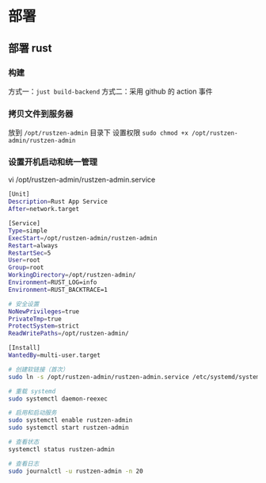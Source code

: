 # 部署

## 部署 rust

### 构建

方式一：`just build-backend`
方式二：采用 github 的 action 事件

### 拷贝文件到服务器

放到 `/opt/rustzen-admin` 目录下
设置权限 `sudo chmod +x /opt/rustzen-admin/rustzen-admin`

### 设置开机启动和统一管理

vi /opt/rustzen-admin/rustzen-admin.service

```bash
[Unit]
Description=Rust App Service
After=network.target

[Service]
Type=simple
ExecStart=/opt/rustzen-admin/rustzen-admin
Restart=always
RestartSec=5
User=root
Group=root
WorkingDirectory=/opt/rustzen-admin/
Environment=RUST_LOG=info
Environment=RUST_BACKTRACE=1

# 安全设置
NoNewPrivileges=true
PrivateTmp=true
ProtectSystem=strict
ReadWritePaths=/opt/rustzen-admin/

[Install]
WantedBy=multi-user.target
```

```bash
# 创建软链接（首次）
sudo ln -s /opt/rustzen-admin/rustzen-admin.service /etc/systemd/system/rustzen-admin.service

# 重载 systemd
sudo systemctl daemon-reexec

# 启用和启动服务
sudo systemctl enable rustzen-admin
sudo systemctl start rustzen-admin

# 查看状态
systemctl status rustzen-admin

# 查看日志
sudo journalctl -u rustzen-admin -n 20
```
